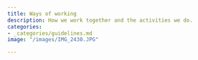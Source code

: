 ```yaml
---
title: Ways of working
description: How we work together and the activities we do.
categories:
- _categories/guidelines.md
image: "/images/IMG_2430.JPG"

---
```

